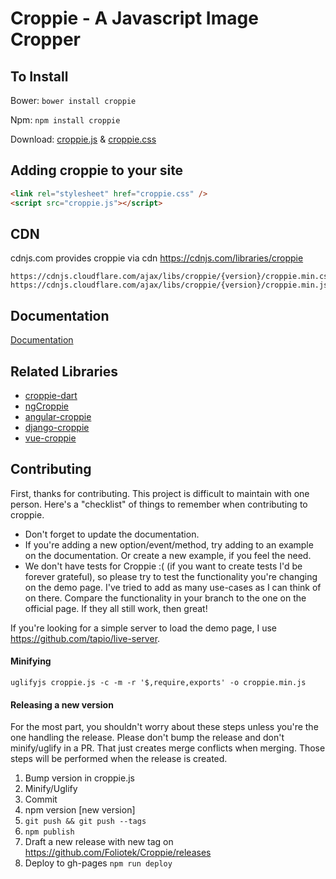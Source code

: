 # Croppie - A Javascript Image Cropper


## To Install
Bower: `bower install croppie`

Npm: `npm install croppie`

Download:
[croppie.js](croppie.js) & [croppie.css](croppie.css)

## Adding croppie to your site
```html
<link rel="stylesheet" href="croppie.css" />
<script src="croppie.js"></script>
```

## CDN
cdnjs.com provides croppie via cdn https://cdnjs.com/libraries/croppie
```
https://cdnjs.cloudflare.com/ajax/libs/croppie/{version}/croppie.min.css
https://cdnjs.cloudflare.com/ajax/libs/croppie/{version}/croppie.min.js
```


## Documentation
[Documentation](http://foliotek.github.io/Croppie#documentation)

## Related Libraries
* [croppie-dart](https://gitlab.com/michel.werren/croppie-dart)
* [ngCroppie](https://github.com/allenRoyston/ngCroppie)
* [angular-croppie](https://github.com/lpsBetty/angular-croppie)
* [django-croppie](https://github.com/dima-kov/django-croppie)
* [vue-croppie](https://github.com/jofftiquez/vue-croppie)

## Contributing
First, thanks for contributing.  This project is difficult to maintain with one person.  Here's a "checklist" of things to remember when contributing to croppie.
* Don't forget to update the documentation.
* If you're adding a new option/event/method, try adding to an example on the documentation.  Or create a new example, if you feel the need.
* We don't have tests for Croppie :( (if you want to create tests I'd be forever grateful), so please try to test the functionality you're changing on the demo page.  I've tried to add as many use-cases as I can think of on there.  Compare the functionality in your branch to the one on the official page.  If they all still work, then great!

If you're looking for a simple server to load the demo page, I use https://github.com/tapio/live-server.

#### Minifying
`uglifyjs croppie.js -c -m -r '$,require,exports' -o croppie.min.js`

#### Releasing a new version
For the most part, you shouldn't worry about these steps unless you're the one handling the release.  Please don't bump the release and don't minify/uglify in a PR.  That just creates merge conflicts when merging.  Those steps will be performed when the release is created.
1. Bump version in croppie.js
2. Minify/Uglify
3. Commit
4. npm version [new version]
5. `git push && git push --tags`
6. `npm publish`
7. Draft a new release with new tag on https://github.com/Foliotek/Croppie/releases
8. Deploy to gh-pages `npm run deploy`
